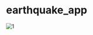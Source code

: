 # earthquake_app

![1](https://user-images.githubusercontent.com/79131390/235433197-82bce0e1-b9b2-4134-9548-35840dc46753.png)
